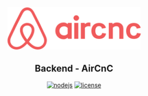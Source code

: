 <p align="center" style="margin: 0px;">
  <a href="https://github.com/gabrielmellooliveira/aircnc" rel="noopener" target="_blank"><img src="https://github.com/gabrielmellooliveira/aircnc/blob/master/mobile/src/assets/logo@2x.png?raw=true" width="auto" height="100" alt="aircnc-logo"></a></p>
</p>

<h2 align="center">Backend - AirCnC</h2>

<div align="center">

[![nodejs](https://img.shields.io/badge/nodejs-10.16.3-green)](https://nodejs.org/en)
[![license](https://img.shields.io/badge/license-MIT-orange)](../LICENSE)

</div>